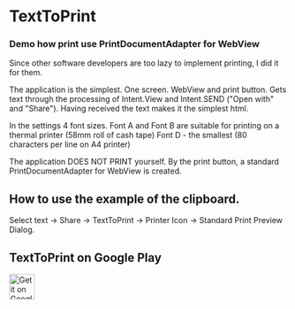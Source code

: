 # TextToPrint
### Demo how print use PrintDocumentAdapter for WebView

Since other software developers are too lazy to implement printing,
I did it for them.

The application is the simplest. One screen. WebView and print button.
Gets text through the processing of Intent.View and Intent.SEND ("Open with" and "Share"). Having received the text makes it the simplest html.

In the settings 4 font sizes.
Font A and Font B are suitable for printing on a thermal printer (58mm roll of cash tape)
Font D - the smallest (80 characters per line on A4 printer)

The application DOES NOT PRINT yourself. By the print button, a standard PrintDocumentAdapter for WebView is created.

## How to use the example of the clipboard.
Select text -> Share -> TextToPrint -> Printer Icon -> Standard Print Preview Dialog.

## TextToPrint on Google Play
<a href="https://play.google.com/store/apps/details?id=ru.a402d.texttoprint" target="_blank"><img src="https://play.google.com/intl/en_us/badges/images/badge_new.png" alt="Get it on Google Play" height="46"></a>


